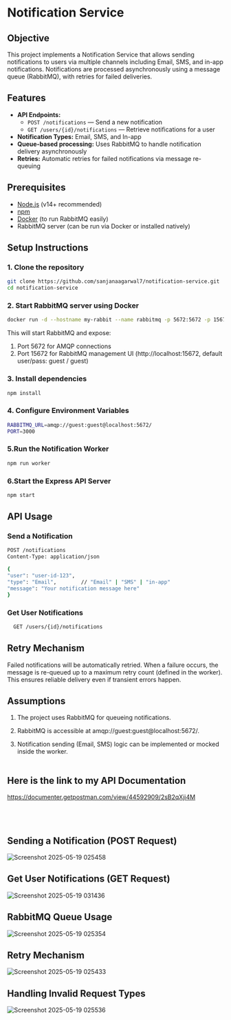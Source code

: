 # Notification Service

## Objective

This project implements a Notification Service that allows sending notifications to users via multiple channels including Email, SMS, and in-app notifications. Notifications are processed asynchronously using a message queue (RabbitMQ), with retries for failed deliveries.

## Features

- **API Endpoints:**
  - `POST /notifications` — Send a new notification
  - `GET /users/{id}/notifications` — Retrieve notifications for a user
- **Notification Types:** Email, SMS, and In-app
- **Queue-based processing:** Uses RabbitMQ to handle notification delivery asynchronously
- **Retries:** Automatic retries for failed notifications via message re-queuing

## Prerequisites

- [Node.js](https://nodejs.org/) (v14+ recommended)
- [npm](https://www.npmjs.com/)
- [Docker](https://www.docker.com/get-started) (to run RabbitMQ easily)
- RabbitMQ server (can be run via Docker or installed natively)

## Setup Instructions

### 1. Clone the repository

```bash
git clone https://github.com/sanjanaagarwal7/notification-service.git
cd notification-service
```
### 2. Start RabbitMQ server using Docker
```bash
docker run -d --hostname my-rabbit --name rabbitmq -p 5672:5672 -p 15672:15672 rabbitmq:3-management
```
This will start RabbitMQ and expose:<br>
1. Port 5672 for AMQP connections<br>
2. Port 15672 for RabbitMQ management UI (http://localhost:15672, default user/pass: guest / guest)<br>

### 3. Install dependencies
```bash
npm install
```
### 4. Configure Environment Variables
```bash
RABBITMQ_URL=amqp://guest:guest@localhost:5672/
PORT=3000
```
### 5.Run the Notification Worker
```bash
npm run worker
```
### 6.Start the Express API Server
```bash
npm start
```
## API Usage
  ### Send a Notification 
  ```bash
  POST /notifications
Content-Type: application/json

{
  "user": "user-id-123",
  "type": "Email",        // "Email" | "SMS" | "in-app"
  "message": "Your notification message here"
}
```
### Get User Notifications
```bash
  GET /users/{id}/notifications
```
## Retry Mechanism
Failed notifications will be automatically retried. When a failure occurs, the message is re-queued up to a maximum retry count (defined in the worker). This ensures reliable delivery even if transient errors happen.

## Assumptions
1. The project uses RabbitMQ for queueing notifications.<br>

2. RabbitMQ is accessible at amqp://guest:guest@localhost:5672/.<br>

3. Notification sending (Email, SMS) logic can be implemented or mocked inside the worker.<br><br>
## Here is the link to my API Documentation
 https://documenter.getpostman.com/view/44592909/2sB2qXji4M   <br><br><br><br>































## Sending a Notification (POST Request)
![Screenshot 2025-05-19 025458](https://github.com/user-attachments/assets/2a938d7e-2bd9-40f6-a387-79abbb35bf42)<br>
## Get User Notifications (GET Request)
![Screenshot 2025-05-19 031436](https://github.com/user-attachments/assets/c7dd1eac-2941-4988-a52a-3b808bd4c86d)<br>
## RabbitMQ Queue Usage
![Screenshot 2025-05-19 025354](https://github.com/user-attachments/assets/83f91a45-f93a-4e36-81b4-6d5440b4c6ee)
## Retry Mechanism
![Screenshot 2025-05-19 025433](https://github.com/user-attachments/assets/e7d8f28a-614a-450c-b642-7a165472ce84)
## Handling Invalid Request Types
![Screenshot 2025-05-19 025536](https://github.com/user-attachments/assets/7a33f7b1-6939-41a6-a0af-b8cc35d3260e)



